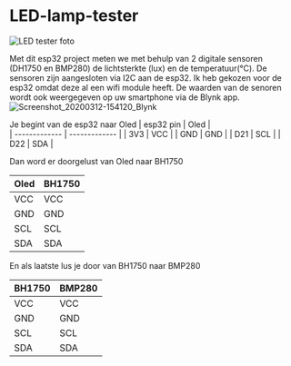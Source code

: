 # LED-lamp-tester

![LED tester foto](https://user-images.githubusercontent.com/61006702/76534560-f0ae5a00-6479-11ea-9dd1-58c75df989b1.jpg)


Met dit esp32 project meten we met behulp van 2 digitale sensoren (DH1750 en BMP280) de lichtsterkte (lux) en de temperatuur(°C).
De sensoren zijn aangesloten via I2C aan de esp32.
Ik heb gekozen voor de esp32 omdat deze al een wifi module heeft.
De waarden van de senoren wordt ook weergegeven op uw smartphone via de Blynk app.
![Screenshot_20200312-154120_Blynk](https://user-images.githubusercontent.com/61006702/76534837-513d9700-647a-11ea-87b2-c2f6803c4f80.jpg)


Je begint van de esp32 naar Oled 
| esp32 pin  | Oled |   
| ------------- | ------------- |
| 3V3  | VCC  |
| GND  | GND  | 
| D21  | SCL  |
| D22  | SDA  |

Dan word er doorgelust van Oled naar BH1750
       
| Oled | BH1750 |
| ------------- | ------------- |
| VCC | VCC |
| GND  | GND  | 
| SCL  | SCL  |
| SDA  | SDA  |

En als laatste lus je door van BH1750 naar BMP280

| BH1750 | BMP280|
| ------------- | ------------- |
| VCC | VCC |
| GND  | GND  | 
| SCL  | SCL  |
| SDA  | SDA  |


